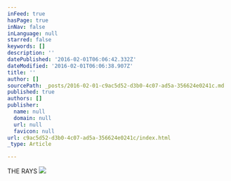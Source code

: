 ```yaml
---
inFeed: true
hasPage: true
inNav: false
inLanguage: null
starred: false
keywords: []
description: ''
datePublished: '2016-02-01T06:06:42.332Z'
dateModified: '2016-02-01T06:06:38.907Z'
title: ''
author: []
sourcePath: _posts/2016-02-01-c9ac5d52-d3b0-4c07-ad5a-356624e0241c.md
published: true
authors: []
publisher:
  name: null
  domain: null
  url: null
  favicon: null
url: c9ac5d52-d3b0-4c07-ad5a-356624e0241c/index.html
_type: Article

---
```

THE RAYS
![](https://s3-us-west-2.amazonaws.com/the-grid-img/p/5c451c4ef6bf850766df3ef1953ed828f0022fe5.png)